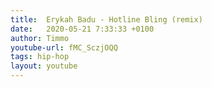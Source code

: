 ```yaml
---
title:  Erykah Badu - Hotline Bling (remix)
date:   2020-05-21 7:33:33 +0100
author: Timmo
youtube-url: fMC_SczjOQQ
tags: hip-hop
layout: youtube
---
```

